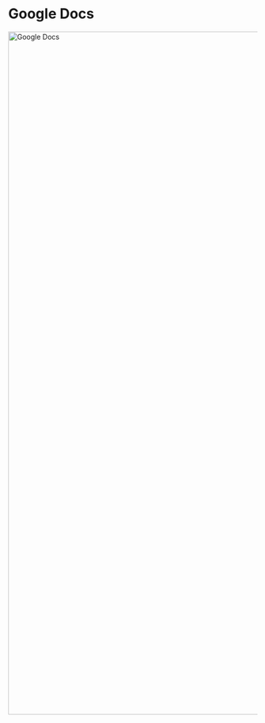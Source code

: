 # Google Docs

<img width="1377" alt="Google Docs" src="https://github.com/tarunngusain08/System-Design/assets/36428256/e06fd6c4-3cb5-4bf6-9544-ecb1aeaba537">
